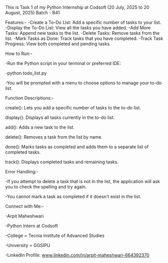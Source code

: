 This is Task 1 of my Python Internship at Codsoft (20 July, 2025 to 20 August, 2025)
Batch - B41

Features:- 
-Create a To-Do List: Add a specific number of tasks to your list.
-Display the To-Do List: View all the tasks you have added.
-Add More Tasks: Append new tasks to the list.
-Delete Tasks: Remove tasks from the list.
-Mark Tasks as Done: Track tasks that you have completed.
-Track Task Progress: View both completed and pending tasks.



How to Run:-

-Run the Python script in your terminal or preferred IDE:

-python todo_list.py

-You will be prompted with a menu to choose options to manage your to-do list.



Function Descriptions:-

create(): Lets you add a specific number of tasks to the to-do list.

display(): Displays all tasks currently in the to-do list.

add(): Adds a new task to the list.

delete(): Removes a task from the list by name.

done(): Marks tasks as completed and adds them to a separate list of completed tasks.

track(): Displays completed tasks and remaining tasks.



Error Handling:-

-If you attempt to delete a task that is not in the list, the application will ask you to check the spelling and try again.

-You cannot mark a task as completed if it doesn't exist in the list.



Connect with Me:-

-Arpit Maheshwari

-Python Intern at Codsoft

-College = Tecnia Institute of Advanced Studies

-University = GGSIPU

-LinkedIn Profile: www.linkedin.com/in/arpit-maheshwari-664392370
